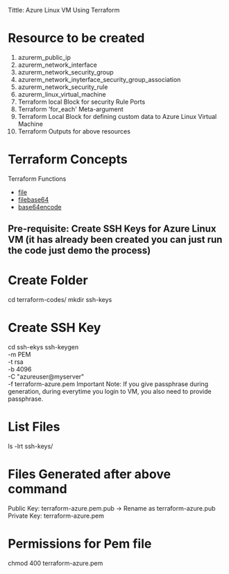 Tittle: Azure Linux VM Using Terraform

# Resource to be created 
1. azurerm_public_ip
2. azurerm_network_interface
3. azurerm_network_security_group
4. azurerm_network_inyterface_security_group_association
5. azurerm_network_security_rule
6. azurerm_linux_virtual_machine
6. Terraform local Block for security Rule Ports
7. Terraform 'for_each' Meta-argument
8. Terraform Local Block for defining custom data to Azure Linux Virtual Machine
9. Terraform Outputs for above resources

# Terraform Concepts
Terraform Functions
- [file](https://www.terraform.io/docs/language/functions/file.html)
- [filebase64](https://www.terraform.io/docs/language/functions/filebase64.html)
- [base64encode](https://www.terraform.io/docs/language/functions/base64encode.html)

## Pre-requisite: Create SSH Keys for Azure Linux VM (it has already been created you can just run the code just demo the process)

# Create Folder
cd terraform-codes/
mkdir ssh-keys

# Create SSH Key
cd ssh-ekys
ssh-keygen \
    -m PEM \
    -t rsa \
    -b 4096 \
    -C "azureuser@myserver" \
    -f terraform-azure.pem 
Important Note: If you give passphrase during generation, during everytime you login to VM, you also need to provide passphrase.

# List Files
ls -lrt ssh-keys/

# Files Generated after above command 
Public Key: terraform-azure.pem.pub -> Rename as terraform-azure.pub
Private Key: terraform-azure.pem

# Permissions for Pem file
chmod 400 terraform-azure.pem
```